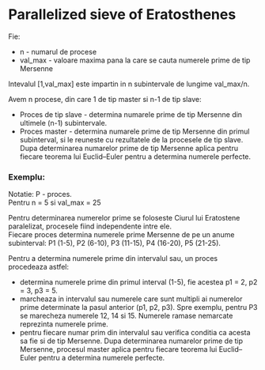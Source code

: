 # Parallelized sieve of Eratosthenes

Fie:
   - n - numarul de procese
   - val_max - valoare maxima pana la care se cauta numerele prime de tip Mersenne 
   
Intevalul [1,val_max] este impartin in n subintervale de lungime val_max/n.

Avem n procese, din care 1 de tip master si n-1 de tip slave:
   - Proces de tip slave - determina numarele prime de tip Mersenne din ultimele (n-1) subintervale.
   - Proces master - determina numarele prime de tip Mersenne din primul subinterval, si le reuneste cu rezultatele de la procesele de tip slave. Dupa determinarea numarelor prime de tip Mersenne aplica pentru fiecare teorema lui Euclid–Euler pentru a determina numerele perfecte.

### Exemplu: <br />
Notatie: P - proces. <br />
Pentru n = 5 si val_max = 25

Pentru determinarea numerelor prime se foloseste Ciurul lui Eratostene paralelizat, procesele fiind independente intre ele.<br />
Fiecare proces determina numerele prime Mersenne de pe un anume subinterval: P1 (1-5), P2 (6-10), P3 (11-15), P4 (16-20), P5 (21-25).

Pentru a determina numerele prime din intervalul sau, un proces procedeaza astfel:
   - determina numerele prime din primul interval (1-5), fie acestea p1 = 2, p2 = 3, p3 = 5.
   - marcheaza in intervalul sau numerele care sunt multipli ai numerelor prime determinate la pasul anterior (p1, p2, p3). Spre exemplu, pentru P3 se marecheza numerele 12, 14 si 15. Numerele ramase nemarcate reprezinta numerele prime.
   - pentru fiecare numar prim din intervalul sau verifica conditia ca acesta sa fie si de tip Mersenne.
Dupa determinarea numarelor prime de tip Mersenne, procesul master aplica pentru fiecare teorema lui Euclid–Euler pentru a determina numerele perfecte.
